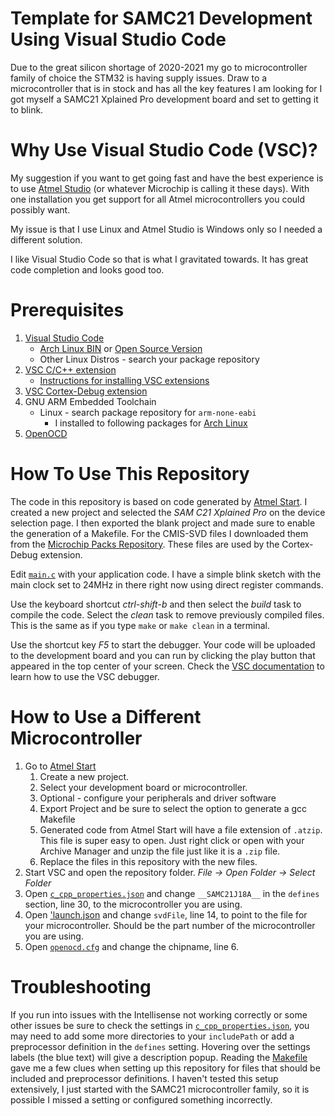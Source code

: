 # Template for SAMC21 Development Using Visual Studio Code
Due to the great silicon shortage of 2020-2021 my go to microcontroller family of choice the STM32 is having supply issues. Draw to a microcontroller that is in stock and has all the key features I am looking for I got myself a SAMC21 Xplained Pro development board and set to getting it to blink.

# Why Use Visual Studio Code (VSC)?
My suggestion if you want to get going fast and have the best experience is to use [Atmel Studio](https://www.microchip.com/en-us/development-tools-tools-and-software/microchip-studio-for-avr-and-sam-devices) (or whatever Microchip is calling it these days). With one installation you get support for all Atmel microcontrollers you could possibly want. 

My issue is that I use Linux and Atmel Studio is Windows only so I needed a different solution.

I like Visual Studio Code so that is what I gravitated towards. It has great code completion and looks good too.

# Prerequisites
1. [Visual Studio Code](https://code.visualstudio.com/)
    * [Arch Linux BIN](https://aur.archlinux.org/packages/visual-studio-code-bin/) or [Open Source Version](https://archlinux.org/packages/community/x86_64/code/)
    * Other Linux Distros - search your package repository
2. [VSC C/C++ extension](https://marketplace.visualstudio.com/items?itemName=ms-vscode.cpptools)
    * [Instructions for installing VSC extensions](https://code.visualstudio.com/docs/editor/extension-gallery)
3. [VSC Cortex-Debug extension](https://marketplace.visualstudio.com/items?itemName=marus25.cortex-debug)
4. GNU ARM Embedded Toolchain
    * Linux - search package repository for `arm-none-eabi`
        * I installed to following packages for [Arch Linux](https://archlinux.org/packages/?q=arm-none-eabi)
5. [OpenOCD](http://openocd.org/)

# How To Use This Repository
The code in this repository is based on code generated by [Atmel Start](https://start.atmel.com). I created a new project and selected the *SAM C21 Xplained Pro* on the device selection page. I then exported the blank project and made sure to enable the generation of a Makefile. For the CMIS-SVD files I downloaded them from the [Microchip Packs Repository](http://packs.download.atmel.com/). These files are used by the Cortex-Debug extension.

Edit [`main.c`](main.c) with your application code. I have a simple blink sketch with the main clock set to 24MHz in there right now using direct register commands.

Use the keyboard shortcut *ctrl-shift-b* and then select the *build* task to compile the code. Select the *clean* task to remove previously compiled files. This is the same as if you type `make` or `make clean` in a terminal.

Use the shortcut key *F5* to start the debugger. Your code will be uploaded to the development board and you can run by clicking the play button that appeared in the top center of your screen. Check the [VSC documentation](https://code.visualstudio.com/docs/editor/debugging) to learn how to use the VSC debugger.

# How to Use a Different Microcontroller
1. Go to [Atmel Start](https://start.atmel.com) 
    1. Create a new project.
    2. Select your development board or microcontroller.
    3. Optional - configure your peripherals and driver software
    4. Export Project and be sure to select the option to generate a gcc Makefile
    5. Generated code from Atmel Start will have a file extension of `.atzip`. This file is super easy to open. Just right click or open with your Archive Manager and unzip the file just like it is a `.zip` file. 
    6. Replace the files in this repository with the new files.
2. Start VSC and open the repository folder. *File -> Open Folder -> Select Folder*
3. Open [`c_cpp_properties.json`](.vscode/c_cpp_properties.json) and change `__SAMC21J18A__` in the `defines` section, line 30, to the microcontroller you are using.
4. Open ['launch.json](.vscode/launch.json) and change `svdFile`, line 14, to point to the file for your microcontroller. Should be the part number of the microcontroller you are using.
5. Open [`openocd.cfg`](openocd.cfg) and change the chipname, line 6.

# Troubleshooting
If you run into issues with the Intellisense not working correctly or some other issues be sure to check the settings in [`c_cpp_properties.json`](.vscode/c_cpp_properties.json), you may need to add some more directories to your `includePath` or add  a preprocessor definition in the `defines` setting. Hovering over the settings labels (the blue text) will give a description popup. Reading the [Makefile](gcc/Makefile) gave me a few clues when setting up this repository for files that should be included and preprocessor definitions. I haven't tested this setup extensively, I just started with the SAMC21 microcontroller family, so it is possible I missed a setting or configured something incorrectly.